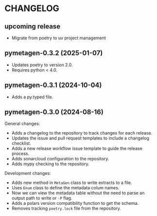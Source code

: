 # CHANGELOG

## upcoming release

- Migrate from poetry to uv project management

## pymetagen-0.3.2 (2025-01-07)

- Updates poetry to version 2.0.
- Requires python < 4.0.

## pymetagen-0.3.1 (2024-10-04)

- Adds a py.typed file.

## pymetagen-0.3.0 (2024-08-16)

General changes:

- Adds a changelog to the repository to track changes for each release.
- Updates the issue and pull request templates to include a changelog checklist.
- Adds a new release workflow issue template to guide the release process.
- Adds sonarcloud configuration to the repository.
- Adds mypy checking to the repository.

Development changes:

- Adds new method in `MetaGen` class to write extracts to a file.
- Uses `Enum` class to define the metadata colum names.
- Now we can view the metadata table without the need to parse an output path to write or `-P` flag.
- Adds a polars version compatibility function to get the schema.
- Removes tracking `poetry.lock` file from the repository.
